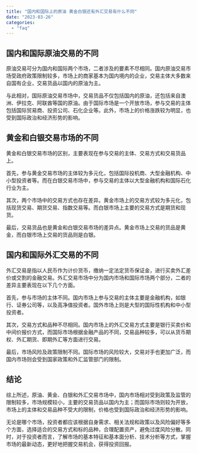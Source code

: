 ```yaml
---
title: "国内和国际上的原油 黄金白银还有外汇交易有什么不同"
date: "2023-03-26"
categories: 
  - "faq"
---
```


## 国内和国际原油交易的不同

原油交易可分为国内和国际两个市场，二者涉及的要素不尽相同。国内原油交易市场受政府政策限制较多，市场上的商家基本为国内境内的企业，交易主体大多数来自国有企业，交易货品以国内的原油为主。

与此相对，国际原油交易市场中，交易货品不仅包括国内的原油，还包括来自澳洲、伊拉克、阿联酋等国的原油。由于国际市场是一个开放市场，参与交易的主体包括国际贸易商、投资公司、石化企业等。此外，市场上的价格涨跌较为明显，也受到国际政治和经济形势的影响。

## 黄金和白银交易市场的不同

黄金和白银交易市场的区别，主要表现在参与交易的主体、交易方式和交易货品上。

首先，参与黄金交易市场的主体较为多元化，包括国际投机商、大型金融机构、中小型投资者等。而在白银交易市场中，参与交易的主体以大型金融机构和国际石化行业为主。

其次，两个市场中的交易方式也存在差异。黄金市场上的交易方式较为多元化，包括现货交易、期货交易、指数交易等。而白银市场上主要的交易方式是期货和现货。

最后，交易货品也是黄金和白银交易市场的差异点。黄金市场上交易的货品是黄金，而白银市场上交易的货品则是白银。

## 国内和国际外汇交易的不同

外汇交易是指以人民币作为计价货币，缴纳一定法定货币保证金，进行买卖外汇差价或交割的金融交易。外汇交易市场中分为国内市场和国际市场两个部分，二者的差异主要表现在以下几个方面。

首先，参与市场的主体不同。国内市场上参与交易的主体主要是金融机构，如银行、证券公司等，以及高净值投资者。国外市场上则是大型的国际性机构和中小型投资者。

其次，交易方式和品种不尽相同。国内市场上的外汇交易方式主要是银行买卖价和中间价报价方式，而国际市场根据金融产品的不同，交易品种较多，可以从货币期权、外汇期货、即期外汇等方面进行交易。

最后，市场风险及政策限制不同。国际市场的风险较大，交易对手也更加广泛，而国内市场则会受到国家政策和外汇监管部门的限制。

## 结论

综上所述，原油、黄金、白银和外汇交易市场中，国内市场相对受到政策及监管的限制较多，市场规模较小，主要的交易货品以国内为主；而国际市场则较为开放，市场上的主体和交易品种不受大的限制，价格也受到国际政治和经济形势的影响。

无论是哪个市场，投资者都应该根据自身需求、相关法规和政策以及风险偏好等多个方面，选择适合的交易方式和标的品种，合理配置资产，避免过度风险分散。同时，对于投资者而言，了解市场的基本特征和基本面分析、技术分析等方式，掌握市场的最新动态，更好地把握交易机会，获得投资回报。
